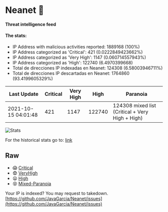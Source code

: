 # Neanet :hocho:
#### Threat intelligence feed
#### The stats:

- IP Address with malicious activities reported: 1889168 (100%)
- IP Address categorized as 'Critical':  421 (0.0222849423662%)
- IP Address categorized as 'Very High':  1147 (0.060714557943%)
- IP Address categorized as 'High':  122740 (6.4970399668)
- Total de direcciones IP indexadas en Neanet:  124308 (6.58003946711%)
- Total de direcciones IP descartadas en Neanet:  1764860 (93.4199605329%)

| Last Update | Critical | Very High | High | Paranoia |
| --- | --- | --- | --- | --- |
| 2021-10-15 04:01:48 | 421 | 1147 | 122740 | 124308 mixed list (Critical + Very High + High)|

![Stats](https://docs.google.com/spreadsheets/d/e/2PACX-1vSnaNMIXVabIpDJjufMlzH7poXnshF3mgd8Is1g9ytUEzVsP5my4Trn8f-xkoLLQ38xpL3HtmUexLo6/pubchart?oid=501124687&format=image)

For the historical stats go to: [link](/stats.csv)
## Raw
- :scream: [Critical](https://raw.githubusercontent.com/JavaGarcia/Neanet/master/blacklists/neanet_critical.txt)
- :fearful: [VeryHigh](https://raw.githubusercontent.com/JavaGarcia/Neanet/master/blacklists/neanet_veryHigh.txtt)
- :frowning: [High](https://raw.githubusercontent.com/JavaGarcia/Neanet/master/blacklists/neanet_high.txt)
- :dizzy_face: [Mixed-Paranoia](https://raw.githubusercontent.com/JavaGarcia/Neanet/master/blacklists/neanet_all.txt)


Your IP is indexed? You may request to takedown. [https://github.com/JavaGarcia/Neanet/issues](https://github.com/JavaGarcia/Neanet/issues)



























































































































































































































































































































































































































































































































































































































































































































































































































































































































































































































































































































































































































































































































































































































































































































































































































































































































































































































































































































































































































































































































































































































































































































































































































































































































































































































































































































































































































































































































































































































































































































































































































































































































































































































































































































































































































































































































































































































































































































































































































































































































































































































































































































































































































































































































































































































































































































































































































































































































































































































































































































































































































































































































































































































































































































































































































































































































































































































































































































































































































































































































































































































































































































































































































































































































































































































































































































































































































































































































































































































































































































































































































































































































































































































































































































































































































































































































































































































































































































































































































































































































































































































































































































































































































































































































































































































































































































































































































































































































































































































































































































































































































































































































































































































































































































































































































































































